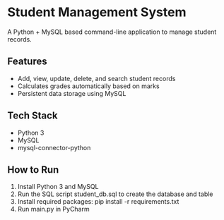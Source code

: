 # Student Management System

A Python + MySQL based command-line application to manage student records.

## Features
- Add, view, update, delete, and search student records
- Calculates grades automatically based on marks
- Persistent data storage using MySQL

## Tech Stack
- Python 3
- MySQL
- mysql-connector-python

## How to Run
1. Install Python 3 and MySQL
2. Run the SQL script student_db.sql to create the database and table
3. Install required packages: pip install -r requirements.txt
4. Run main.py in PyCharm

